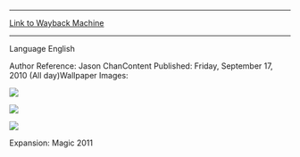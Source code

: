 
---
[Link to Wayback Machine](https://web.archive.org/web/20150521032159/http://magic.wizards.com/en/articles/wallpapers/ancient-hellkite)

[_metadata_:generator]:- "Drupal 7 (http://drupal.org)"
[_metadata_:node]:- "322596"
[_metadata_:source]:- "article"
[_metadata_:title]:- "Ancient Hellkite"
[_metadata_:wayback_capture_timestamp]:- "2015-05-21 03:21:59"
[_metadata_:wayback_raw_url]:- "https://web.archive.org/web/20150521032159id_/http://magic.wizards.com/en/articles/wallpapers/ancient-hellkite"
[_metadata_:wayback_url]:- "http://magic.wizards.com/en/articles/wallpapers/ancient-hellkite"
---






Language 
 English

Author Reference: Jason ChanContent Published: Friday, September 17, 2010 (All day)Wallpaper Images: 

[![](https://media.magic.wizards.com/styles/large/public/images/wallpaper/wp_ancienthellkite_2560x1600.jpg)](http://magic.wizards.com/sites/mtg/files/images/wallpaper/wp_ancienthellkite_2560x1600.jpg) 



[![](https://media.magic.wizards.com/styles/large/public/images/wallpaper/wp_ancienthellkite_1280x960.jpg)](http://magic.wizards.com/sites/mtg/files/images/wallpaper/wp_ancienthellkite_1280x960.jpg) 



[![](https://media.magic.wizards.com/styles/large/public/images/wallpaper/wp_ancienthellkite_320x480.jpg)](http://magic.wizards.com/sites/mtg/files/images/wallpaper/wp_ancienthellkite_320x480.jpg) 

Expansion: Magic 2011  

 
